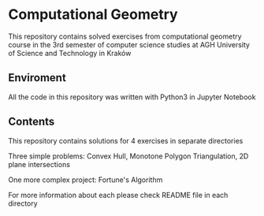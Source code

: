 # Computational Geometry

This repository contains solved exercises from computational geometry course in the 3rd semester of computer science studies at AGH University of Science and Technology in Kraków

## Enviroment

All the code in this repository was written with Python3 in Jupyter Notebook

## Contents

This repository contains solutions for 4 exercises in separate directories

Three simple problems: Convex Hull, Monotone Polygon Triangulation, 2D plane intersections

One more complex project: Fortune's Algorithm

For more information about each please check README file in each directory